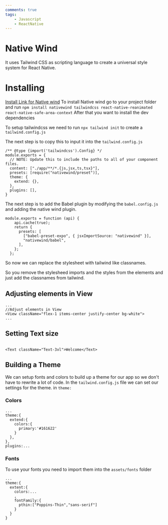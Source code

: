 ```yaml
---
comments: true
tags:
    - Javascript
    - ReactNative
---
```


# Native Wind

It uses Tailwind CSS as scripting language to create a universal style system for React Native.

# Installing
[Install Link for Native wind](https://www.nativewind.dev/getting-started/expo-router)
To install Native wind go to your project folder and run
`npm install nativewind tailwindcss react-native-reanimated react-native-safe-area-context`
After that you want to install the dev dependencies

To setup tailwindcss we need to run `npx tailwind init` to create a `tailwind.config.js`

The next step is to copy this to input it into the `tailwind.config.js`
```JS
/** @type {import('tailwindcss').Config} */
module.exports = {
  // NOTE: Update this to include the paths to all of your component files.
  content: ["./app/**/*.{js,jsx,ts,tsx}"],
  presets: [require("nativewind/preset")],
  theme: {
    extend: {},
  },
  plugins: [],
}
```

The next step is to add the Babel plugin by modifying the `babel.config.js` and adding the native wind plugin.

```JS
module.exports = function (api) {
    api.cache(true);
    return {
      presets: [
        ["babel-preset-expo", { jsxImportSource: "nativewind" }],
        "nativewind/babel",
      ],
    };
  };
  ```
So now we can replace the stylesheet with tailwind like classnames.

So you remove the stylesheed imports and the styles from the elements and just add the classnames from tailwind.


## Adjusting elements in View
```JS
...
//Adjust elements in View
<View className="flex-1 items-center justify-center bg-white">
...
```


## Setting Text size
```JS

<Text className="Text-3xl">Welcome</Text>
```

## Building a Theme
We can setup fonts and colors to build up a theme for our app so we don't have to rewrite a lot of code. 
In the `tailwind.config.js` file we can set our settings for the theme. in `theme:`

### Colors
```JS
...
theme:{
  extend:{
    colors:{
      primary:'#161622'
    }
  },
},
plugins:...
```

### Fonts
To use your fonts you need to import them into the `assets/fonts` folder

```JS
...
theme:{
  extent:{
    colors:...
    ,
    fontFamily:{
      pthin:["Poppins-Thin","sans-serif"]
    }
  }
}
```
